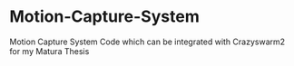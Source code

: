 # Motion-Capture-System
Motion Capture System Code which can be integrated with Crazyswarm2 for my Matura Thesis
